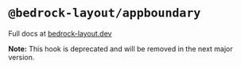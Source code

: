 # `@bedrock-layout/appboundary`

Full docs at [bedrock-layout.dev](https://bedrock-layout.dev/)

**Note:** This hook is deprecated and will be removed in the next major version.
